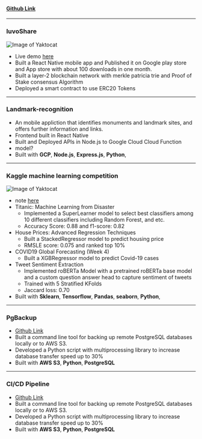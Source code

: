 #### [Github Link](https://github.com/capitalallen)

---

### IuvoShare

![Image of Yaktocat](https://storage.googleapis.com/resources-all/Screen%20Shot%202020-11-12%20at%2011.36.39%20PM.png)

- Live demo [here](https://play.google.com/store/apps/details?id=com.capitalallen.goodluck)
- Built a React Native mobile app and Published it on Google play store and App store with about 100 downloads in one month.
- Built a layer-2 blockchain network with merkle patricia trie and Proof of Stake consensus Algorithm
- Deployed a smart contract to use ERC20 Tokens

---

### Landmark-recognition

- An mobile appliction that identifies monuments and landmark sites, and offers further information and links.
- Frontend built in React Native
- Built and Deployed APIs in Node.js to Google Cloud Cloud Function
- model?
- Built with **GCP**, **Node.js**, **Express.js**, **Python**,

---

### Kaggle machine learning competition

![Image of Yaktocat](https://www.pmlive.com/__data/assets/image/0005/409226/Kaggle-model-of-research.jpg)

- note [here](https://chrome.google.com/webstore/detail/cadence-take-note-and-mov/fimanhhfeancbefokdgeoljcdfhlmake/)
- Titanic: Machine Learning from Disaster
  - Implemented a SuperLearner model to select best classifiers among 10 different classifiers including Random Forest, and etc.
  - Accuracy Score: 0.88 and f1-score: 0.82
- House Prices: Advanced Regression Techniques
  - Built a StackedRegressor model to predict housing price
  - RMSLE score: 0.075 and ranked top 10%
- COVID19 Global Forecasting (Week 4)
  - Built a XGBRegressor model to predict Covid-19 cases
- Tweet Sentiment Extraction
  - Implemented roBERTa Model with a pretrained roBERTa base model and a custom question answer head to capture sentiment of tweets
  - Trained with 5 Stratified KFolds
  - Jaccard loss: 0.70
- Built with **Sklearn**, **Tensorflow**, **Pandas**, **seaborn**, **Python**,

---

### PgBackup

- [Github Link](https://devpost.com/software/deepsus)
- Built a command line tool for backing up remote PostgreSQL databases locally or to AWS S3.
- Developed a Python script with multiprocessing library to increase database transfer speed up to 30%
- Built with **AWS S3**, **Python**, **PostgreSQL**

---

### CI/CD Pipeline

- [Github Link](https://devpost.com/software/deepsus)
- Built a command line tool for backing up remote PostgreSQL databases locally or to AWS S3.
- Developed a Python script with multiprocessing library to increase database transfer speed up to 30%
- Built with **AWS S3**, **Python**, **PostgreSQL**

